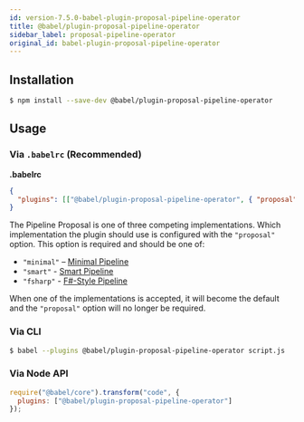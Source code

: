 ```yaml
---
id: version-7.5.0-babel-plugin-proposal-pipeline-operator
title: @babel/plugin-proposal-pipeline-operator
sidebar_label: proposal-pipeline-operator
original_id: babel-plugin-proposal-pipeline-operator
---
```


## Installation

```sh
$ npm install --save-dev @babel/plugin-proposal-pipeline-operator
```

## Usage

### Via `.babelrc` (Recommended)

**.babelrc**

```json
{
  "plugins": [["@babel/plugin-proposal-pipeline-operator", { "proposal": "minimal" }]]
}
```

The Pipeline Proposal is one of three competing implementations. Which implementation the plugin should use is configured with the `"proposal"` option. This option is required and should be one of:

* `"minimal"` – [Minimal Pipeline](https://github.com/tc39/proposal-pipeline-operator/)
* `"smart"` - [Smart Pipeline](https://github.com/js-choi/proposal-smart-pipelines)
* `"fsharp"` - [F#-Style Pipeline](https://github.com/valtech-nyc/proposal-fsharp-pipelines)

When one of the implementations is accepted, it will become the default and the `"proposal"` option will no longer be required.

### Via CLI

```sh
$ babel --plugins @babel/plugin-proposal-pipeline-operator script.js
```

### Via Node API

```javascript
require("@babel/core").transform("code", {
  plugins: ["@babel/plugin-proposal-pipeline-operator"]
});
```
